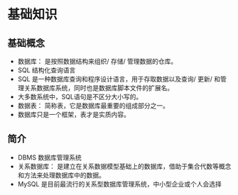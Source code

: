 # 基础知识

## 基础概念
- 数据库： 是按照数据结构来组织/ 存储/ 管理数据的仓库。
- SQL 结构化查询语言
- SQL 是一种数据库查询和程序设计语言，用于存取数据以及查询/ 更新/ 和管理关系数据库系统，同时也是数据库脚本文件的扩展名。
- 大多数系统中，SQL语句是不区分大小写的。
- 数据表： 简称表，它是数据库最重要的组成部分之一。
- 数据库只是一个框架，表才是实质内容。

## 简介
- DBMS 数据库管理系统
- 关系数据库： 是建立在关系数据模型基础上的数据库，借助于集合代数等概念和方法来处理数据库中的数据。
- MySQL 是目前最流行的关系型数据库管理系统，中小型企业或个人会选择

